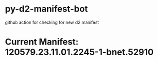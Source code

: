 # py-d2-manifest-bot
github action for checking for new d2 manifest

# Current Manifest: 120579.23.11.01.2245-1-bnet.52910